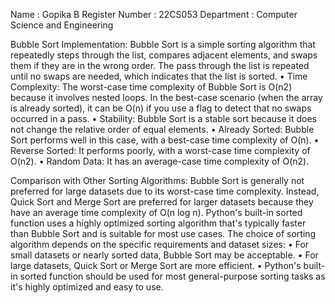 Name	:  Gopika B
Register Number 	:  22CS053
Department	:  Computer Science and Engineering

Bubble Sort Implementation:
Bubble Sort is a simple sorting algorithm that repeatedly steps through the list, compares adjacent elements, and swaps them if they are in the wrong order. The pass through the list is repeated until no swaps are needed, which indicates that the list is sorted.
•	Time Complexity: The worst-case time complexity of Bubble Sort is O(n2) because it involves nested loops. In the best-case scenario (when the array is already sorted), it can be O(n) if you use a flag to detect that no swaps occurred in a pass.
•	Stability: Bubble Sort is a stable sort because it does not change the relative order of equal elements.
•	Already Sorted: Bubble Sort performs well in this case, with a best-case time complexity of O(n).
•	Reverse Sorted: It performs poorly, with a worst-case time complexity of O(n2).
•	Random Data: It has an average-case time complexity of O(n2).

Comparison with Other Sorting Algorithms:
                        Bubble Sort is generally not preferred for large datasets due to its worst-case time complexity. Instead, Quick Sort and Merge Sort are preferred for larger datasets because they have an average time complexity of O(n log n). Python's built-in sorted function uses a highly optimized sorting algorithm that's typically faster than Bubble Sort and is suitable for most use cases. The choice of sorting algorithm depends on the specific requirements and dataset sizes:
•	For small datasets or nearly sorted data, Bubble Sort may be acceptable.
•	For large datasets, Quick Sort or Merge Sort are more efficient.
•	Python's built-in sorted function should be used for most general-purpose sorting tasks as it's highly optimized and easy to use.
